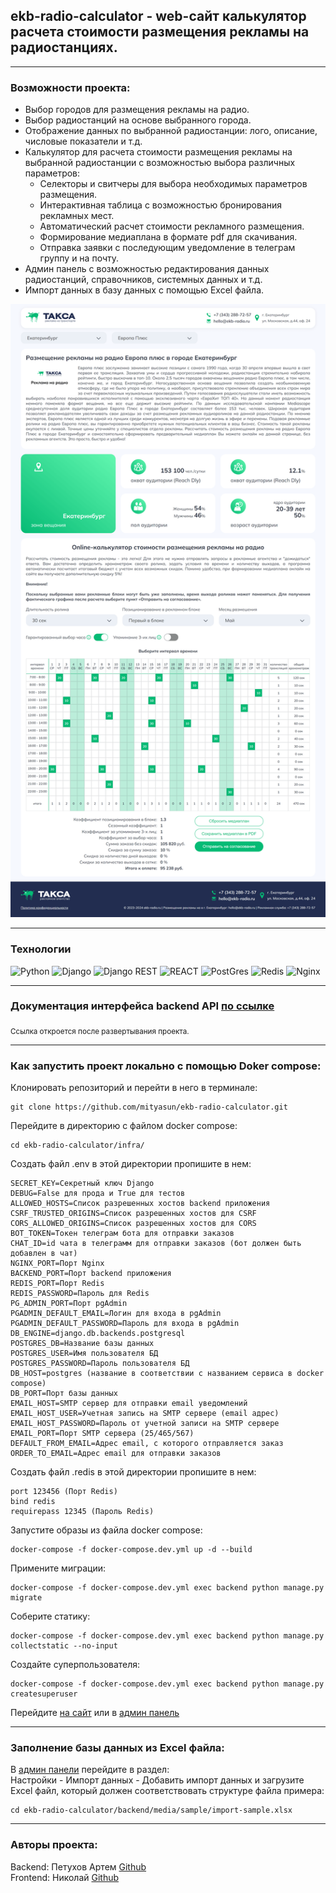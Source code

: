 ## ekb-radio-calculator - web-сайт калькулятор расчета стоимости размещения рекламы на радиостанциях.

---

### Возможности проекта:
- Выбор городов для размещения рекламы на радио.
- Выбор радиостанций на основе выбранного города.
- Отображение данных по выбранной радиостанции: лого, описание, числовые показатели и т.д.
- Калькулятор для расчета стоимости размещения рекламы на выбранной радиостанции с возможностью выбора различных параметров:
  - Селекторы и свитчеры для выбора необходимых параметров размещения.
  - Интерактивная таблица с возможностью бронирования рекламных мест.
  - Автоматический расчет стоимости рекламного размещения.
  - Формирование медиаплана в формате pdf для скачивания.
  - Отправка заявки с последующим уведомление в телеграм группу и на почту.
- Админ панель с возможностью редактирования данных радиостанций, справочников, системных данных и т.д.
- Импорт данных в базу данных с помощью Excel файла.

![web-service](https://github.com/mityasun/ekb-radio-calculator/raw/main/backend/media/sample/sample-web-service.png "Пример готового web-сервиса")

---

### Технологии
![Python](https://img.shields.io/badge/Python-3.12.3-%23254F72?style=for-the-badge&logo=python&logoColor=yellow&labelColor=254f72)
![Django](https://img.shields.io/badge/Django-5.0.4-0C4B33?style=for-the-badge&logo=django&logoColor=white&labelColor=0C4B33)
![Django REST](https://img.shields.io/badge/Django%20REST-3.15.1-802D2D?style=for-the-badge&logo=django&logoColor=white&labelColor=802D2D)
![REACT](https://img.shields.io/badge/React-18.2.0-23272F?style=for-the-badge&logo=react&logoColor=58C4DC&labelColor=23272F)
![PostGres](https://img.shields.io/badge/PostGres-31648D?style=for-the-badge&logo=postgresql&logoColor=white&labelColor=31648D)
![Redis](https://img.shields.io/badge/Redis-D5362B?style=for-the-badge&logo=redis&logoColor=white&labelColor=D5362B)
![Nginx](https://img.shields.io/badge/Nginx-009400?style=for-the-badge&logo=nginx&logoColor=white&labelColor=009400)

---

### Документация интерфейса backend API [по ссылке](http://localhost/api/docs/)<br>
<sub>Ссылка откроется после развертывания проекта.</sub>

---

### Как запустить проект локально с помощью Doker compose:

Клонировать репозиторий и перейти в него в терминале:

```
git clone https://github.com/mityasun/ekb-radio-calculator.git
```

Перейдите в директорию с файлом docker compose:

```
cd ekb-radio-calculator/infra/
```

Создать файл .env в этой директории пропишите в нем:

```
SECRET_KEY=Секретный ключ Django
DEBUG=False для прода и True для тестов
ALLOWED_HOSTS=Список разрешенных хостов backend приложения
CSRF_TRUSTED_ORIGINS=Список разрешенных хостов для CSRF
CORS_ALLOWED_ORIGINS=Список разрешенных хостов для CORS
BOT_TOKEN=Токен телеграм бота для отправки заказов
CHAT_ID=id чата в телеграмм для отправки заказов (бот должен быть добавлен в чат)
NGINX_PORT=Порт Nginx
BACKEND_PORT=Порт backend приложения
REDIS_PORT=Порт Redis
REDIS_PASSWORD=Пароль для Redis
PG_ADMIN_PORT=Порт pgAdmin
PGADMIN_DEFAULT_EMAIL=Логин для входа в pgAdmin
PGADMIN_DEFAULT_PASSWORD=Пароль для входа в pgAdmin
DB_ENGINE=django.db.backends.postgresql
POSTGRES_DB=Название базы данных 
POSTGRES_USER=Имя пользователя БД
POSTGRES_PASSWORD=Пароль пользователя БД
DB_HOST=postgres (название в соответствии с названием сервиса в docker compose)
DB_PORT=Порт базы данных
EMAIL_HOST=SMTP сервер для отправки email уведомлений
EMAIL_HOST_USER=Учетная запись на SMTP сервере (email адрес)
EMAIL_HOST_PASSWORD=Пароль от учетной записи на SMTP сервере
EMAIL_PORT=Порт SMTP сервера (25/465/567)
DEFAULT_FROM_EMAIL=Адрес email, с которого отправляется заказ
ORDER_TO_EMAIL=Адрес email для отправки заказов
```

Создать файл .redis в этой директории пропишите в нем:

```
port 123456 (Порт Redis)
bind redis
requirepass 12345 (Пароль Redis)
```

Запустите образы из файла docker compose:
```
docker-compose -f docker-compose.dev.yml up -d --build
```

Примените миграции:

```
docker-compose -f docker-compose.dev.yml exec backend python manage.py migrate
```

Соберите статику:

```
docker-compose -f docker-compose.dev.yml exec backend python manage.py collectstatic --no-input
```

Создайте суперпользователя:

```
docker-compose -f docker-compose.dev.yml exec backend python manage.py createsuperuser
```

Перейдите [на сайт](http://localhost/) или в [админ панель](http://localhost/admin/)

---

### Заполнение базы данных из Excel файла:

В [админ панели](http://localhost/admin/) перейдите в раздел: <br>
Настройки - Импорт данных - Добавить импорт данных и загрузите Excel файл, который должен соответствовать структуре файла примера:
```
cd ekb-radio-calculator/backend/media/sample/import-sample.xlsx
```

---

### Авторы проекта:
Backend: Петухов Артем [Github](https://github.com/mityasun)<br>
Frontend: Николай [Github](https://github.com/nickoff)

